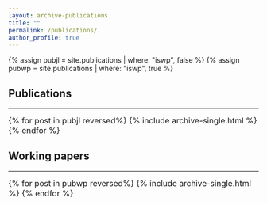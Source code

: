 ```yaml
---
layout: archive-publications
title: ""
permalink: /publications/
author_profile: true
---
```

{% assign pubjl = site.publications | where: "iswp", false %} {% assign pubwp = site.publications | where: "iswp", true %}

<!---  
{% if author.googlescholar %}
% You can also find my articles on <u><a href="{{author.googlescholar}}">my Google Scholar profile</a>.</u>
{% endif %}
{% include base_path %}
--->
<!--- 
### Publications
{% for post in site.publications reversed %}
  {% include archive-single.html %}
{% endfor %}
{% for post in site.wp reversed %}
  {% include archive-single.html %}
{% endfor %}
--->

## Publications
-----
<font size="-0.5">
{% for post in pubjl reversed%} {% include archive-single.html %} {% endfor %}
</font>

## Working papers
-----
<font size="-0.5">
{% for post in pubwp reversed%} {% include archive-single.html %} {% endfor %}
</font>
